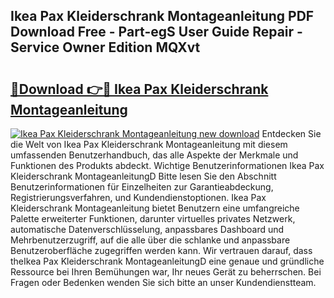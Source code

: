 ## Ikea Pax Kleiderschrank Montageanleitung PDF Download Free - Part-egS User Guide Repair - Service Owner Edition MQXvt

# <h2><a href="http://df8tduk.blite.top/?on=Ikea+Pax+Kleiderschrank+Montageanleitung">🔗Download 👉🔴 Ikea Pax Kleiderschrank Montageanleitung</a></h2>

[![Ikea Pax Kleiderschrank Montageanleitung new download](https://i.imgur.com/lujVjoI.png)](http://df8tduk.blite.top/?on=Ikea+Pax+Kleiderschrank+Montageanleitung)
Entdecken Sie die Welt von Ikea Pax Kleiderschrank Montageanleitung mit diesem umfassenden Benutzerhandbuch, das alle Aspekte der Merkmale und Funktionen des Produkts abdeckt. Wichtige Benutzerinformationen Ikea Pax Kleiderschrank MontageanleitungD Bitte lesen Sie den Abschnitt Benutzerinformationen für Einzelheiten zur Garantieabdeckung, Registrierungsverfahren, und Kundendienstoptionen. Ikea Pax Kleiderschrank Montageanleitung bietet Benutzern eine umfangreiche Palette erweiterter Funktionen, darunter virtuelles privates Netzwerk, automatische Datenverschlüsselung, anpassbares Dashboard und Mehrbenutzerzugriff, auf die alle über die schlanke und anpassbare Benutzeroberfläche zugegriffen werden kann. Wir vertrauen darauf, dass theIkea Pax Kleiderschrank MontageanleitungD eine genaue und gründliche Ressource bei Ihren Bemühungen war, Ihr neues Gerät zu beherrschen. Bei Fragen oder Bedenken wenden Sie sich bitte an unser Kundendienstteam.
